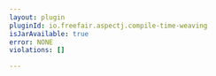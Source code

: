 ```yaml
---
layout: plugin
pluginId: io.freefair.aspectj.compile-time-weaving
isJarAvailable: true
error: NONE
violations: []

---
```

